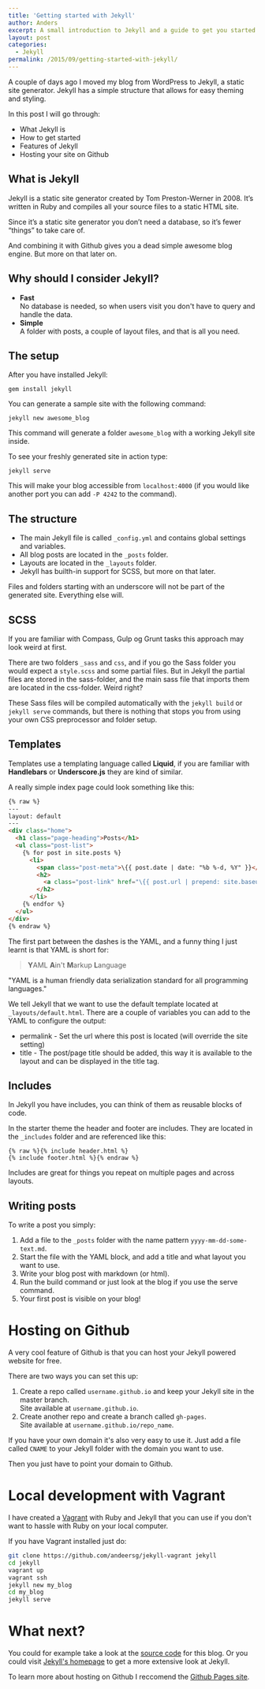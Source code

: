 ```yaml
---
title: 'Getting started with Jekyll'
author: Anders
excerpt: A small introduction to Jekyll and a guide to get you started with your own blog.
layout: post
categories:
  - Jekyll
permalink: /2015/09/getting-started-with-jekyll/
---
```


A couple of days ago I moved my blog from WordPress to Jekyll, a static site generator. Jekyll has a simple structure that allows for easy theming and styling.

In this post I will go through:

* What Jekyll is
* How to get started
* Features of Jekyll
* Hosting your site on Github

## What is Jekyll
Jekyll is a static site generator created by Tom Preston-Werner in 2008. It’s written in Ruby and compiles all your source files to a static HTML site.

Since it’s a static site generator you don’t need a database, so it’s fewer “things” to take care of.

And combining it with Github gives you a dead simple awesome blog engine. But more on that later on.

## Why should I consider Jekyll?
* **Fast**  
No database is needed, so when users visit you don't have to query and handle the data.
* **Simple**  
A folder with posts, a couple of layout files, and that is all you need.

## The setup
After you have installed Jekyll:

```
gem install jekyll
```

You can generate a sample site with the following command:

```
jekyll new awesome_blog
```

This command will generate a folder `awesome_blog` with a working Jekyll site inside.

To see your freshly generated site in action type:

```
jekyll serve
```

This will make your blog accessible from `localhost:4000` (if you would like another port you can add `-P 4242` to the command).

## The structure
* The main Jekyll file is called `_config.yml` and contains global settings and variables.
* All blog posts are located in the `_posts` folder.
* Layouts are located in the `_layouts` folder.
* Jekyll has builth-in support for SCSS, but more on that later.

Files and folders starting with an underscore will not be part of the generated site. Everything else will.

## SCSS
If you are familiar with Compass, Gulp og Grunt tasks this approach may look weird at first.

There are two folders `_sass` and `css`, and if you go the Sass folder you would expect a `style.scss` and some partial files. But in Jekyll the partial files are stored in the sass-folder, and the main sass file that imports them are located in the css-folder. Weird right?

These Sass files will be compiled automatically with the `jekyll build` or `jekyll serve` commands, but there is nothing that stops you from using your own CSS preprocessor and folder setup.

## Templates
Templates use a templating language called **Liquid**, if you are familiar with **Handlebars** or **Underscore.js** they are kind of similar.

A really simple index page could look something like this:

```html
{% raw %}
---
layout: default
---
<div class="home">
  <h1 class="page-heading">Posts</h1>
  <ul class="post-list">
    {% for post in site.posts %}
      <li>
        <span class="post-meta">\{{ post.date | date: "%b %-d, %Y" }}</span>
        <h2>
          <a class="post-link" href="\{{ post.url | prepend: site.baseurl }}">{{ post.title }}</a>
        </h2>
      </li>
    {% endfor %}
  </ul>
</div>
{% endraw %}
```

The first part between the dashes is the YAML, and a funny thing I just learnt is that YAML is short for:

> **Y**AML **A**in't **M**arkup **L**anguage


"YAML is a human friendly data serialization standard for all programming languages."

We tell Jekyll that we want to use the default template located at `_layouts/default.html`.
There are a couple of variables you can add to the YAML to configure the output:
* permalink - Set the url where this post is located (will override the site setting)
* title - The post/page title should be added, this way it is available to the layout and can be displayed in the title tag.

## Includes
In Jekyll you have includes, you can think of them as reusable blocks of code.

In the starter theme the header and footer are includes. They are located in the `_includes` folder and are referenced like this:

```
{% raw %}{% include header.html %}
{% include footer.html %}{% endraw %}
```

Includes are great for things you repeat on multiple pages and across layouts.

## Writing posts
To write a post you simply:

1. Add a file to the `_posts` folder with the name pattern `yyyy-mm-dd-some-text.md`.
2. Start the file with the YAML block, and add a title and what layout you want to use.
3. Write your blog post with markdown (or html).
4. Run the build command or just look at the blog if you use the serve command.
5. Your first post is visible on your blog!

# Hosting on Github
A very cool feature of Github is that you can host your Jekyll powered website for free.

There are two ways you can set this up:

1. Create a repo called `username.github.io` and keep your Jekyll site in the master branch.  
Site available at `username.github.io`.
2. Create another repo and create a branch called `gh-pages`.  
Site available at `username.github.io/repo_name`.

If you have your own domain it's also very easy to use it. Just add a file called `CNAME` to your Jekyll folder with the domain you want to use.

Then you just have to point your domain to Github.

# Local development with Vagrant
I have created a [Vagrant](https://github.com/andeersg/jekyll-vagrant "Jekyll Vagrant") with Ruby and Jekyll that you can use if you don't want to hassle with Ruby on your local computer.

If you have Vagrant installed just do:

```bash
git clone https://github.com/andeersg/jekyll-vagrant jekyll
cd jekyll
vagrant up
vagrant ssh
jekyll new my_blog
cd my_blog
jekyll serve
```

# What next?
You could for example take a look at the [source code](https://github.com/andeersg/andeersg.github.io "Source of andeers.com") for this blog. Or you could visit [Jekyll's homepage](http://jekyllrb.com/ "Jekyll.rb") to get a more extensive look at Jekyll.

To learn more about hosting on Github I reccomend the [Github Pages site](https://pages.github.com/ "Github Pages").
